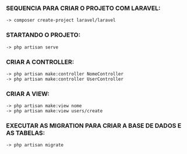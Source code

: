 ### SEQUENCIA PARA CRIAR O PROJETO COM LARAVEL:
	-> composer create-project laravel/laravel

### STARTANDO O PROJETO:
	-> php artisan serve

### CRIAR A CONTROLLER:
	-> php artisan make:controller NomeController
	-> php artisan make:controller UserController

### CRIAR A VIEW:
	-> php artisan make:view nome
	-> php artisan make:view users/create

### EXECUTAR AS MIGRATION PARA CRIAR A BASE DE DADOS E AS TABELAS:
	-> php artisan migrate